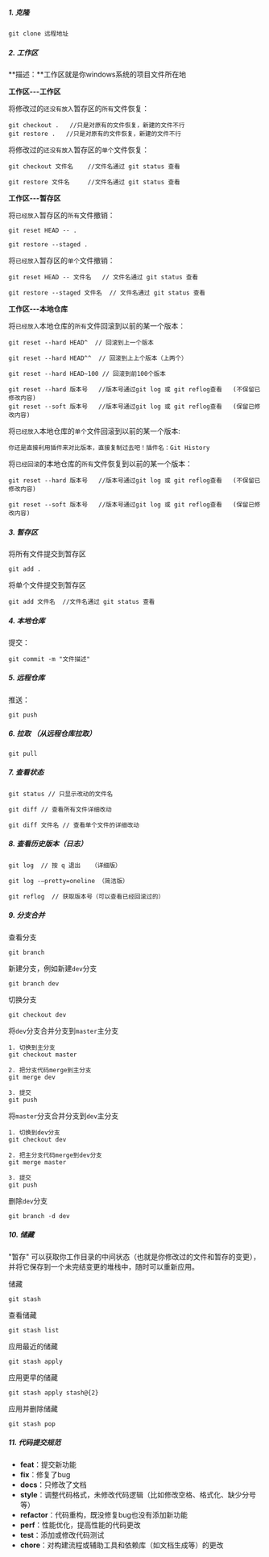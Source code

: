 ##### 1. 克隆

```
git clone 远程地址
```

##### 2. 工作区

**描述：**工作区就是你windows系统的项目文件所在地

**工作区---工作区**

将修改过的`还没有放入`暂存区的`所有`文件恢复：

```
git checkout .   //只是对原有的文件恢复，新建的文件不行
git restore .   //只是对原有的文件恢复，新建的文件不行
```

将修改过的`还没有放入`暂存区的`单个`文件恢复：

```
git checkout 文件名    //文件名通过 git status 查看

git restore 文件名     //文件名通过 git status 查看
```

**工作区---暂存区**

将`已经放入`暂存区的`所有`文件撤销：

```
git reset HEAD -- .

git restore --staged .
```

将`已经放入`暂存区的`单个`文件撤销：

```
git reset HEAD -- 文件名   // 文件名通过 git status 查看

git restore --staged 文件名  // 文件名通过 git status 查看
```

**工作区---本地仓库**

将`已经放入`本地仓库的`所有`文件回滚到以前的某一个版本：

```
git reset --hard HEAD^  // 回滚到上一个版本

git reset --hard HEAD^^  // 回滚到上上个版本（上两个）

git reset --hard HEAD~100 // 回滚到前100个版本

git reset --hard 版本号   //版本号通过git log 或 git reflog查看   (不保留已修改内容) 
git reset --soft 版本号   //版本号通过git log 或 git reflog查看   (保留已修改内容)
```

将`已经放入`本地仓库的`单个`文件回滚到以前的某一个版本:

```
你还是直接利用插件来对比版本，直接复制过去吧！插件名：Git History
```

将`已经回滚`的本地仓库的`所有`文件恢复到以前的某一个版本：

```
git reset --hard 版本号   //版本号通过git log 或 git reflog查看   (不保留已修改内容) 

git reset --soft 版本号   //版本号通过git log 或 git reflog查看   (保留已修改内容)
```

##### 3. 暂存区

将所有文件提交到暂存区

```
git add .
```

将单个文件提交到暂存区

```
git add 文件名  //文件名通过 git status 查看
```

##### 4. 本地仓库

提交：

```
git commit -m "文件描述"
```

##### 5.  远程仓库

推送：

```
git push
```

##### 6. 拉取 （从远程仓库拉取）

```
git pull
```

##### 7. 查看状态

```
git status // 只显示改动的文件名

git diff // 查看所有文件详细改动

git diff 文件名 // 查看单个文件的详细改动
```

##### 8. 查看历史版本（日志）

```
git log  // 按 q 退出   （详细版）

git log -–pretty=oneline （简洁版）

git reflog  // 获取版本号（可以查看已经回滚过的）
```

##### 9. 分支合并

查看分支

```
git branch
```

新建分支，例如新建`dev`分支

```
git branch dev
```

切换分支

```
git checkout dev
```

将`dev`分支合并分支到`master`主分支

```
1. 切换到主分支
git checkout master

2. 把分支代码merge到主分支
git merge dev

3. 提交
git push
```

将`master`分支合并分支到`dev`主分支

```
1. 切换到dev分支
git checkout dev

2. 把主分支代码merge到dev分支
git merge master

3. 提交
git push
```

删除`dev`分支

```
git branch -d dev
```

##### 10. 储藏

"暂存" 可以获取你工作目录的中间状态（也就是你修改过的文件和暂存的变更），并将它保存到一个未完结变更的堆栈中，随时可以重新应用。

储藏

```
git stash
```

查看储藏

```
git stash list
```

应用最近的储藏

```
git stash apply
```

应用更早的储藏

```
git stash apply stash@{2}
```

应用并删除储藏

```
git stash pop
```

##### 11. 代码提交规范

- **feat**：提交新功能
- **fix**：修复了bug
- **docs**：只修改了文档
- **style**：调整代码格式，未修改代码逻辑（比如修改空格、格式化、缺少分号等）
- **refactor**：代码重构，既没修复bug也没有添加新功能
- **perf**：性能优化，提高性能的代码更改
- **test**：添加或修改代码测试
- **chore**：对构建流程或辅助工具和依赖库（如文档生成等）的更改
